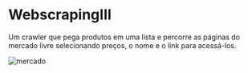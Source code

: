 # WebscrapingIII
Um crawler que pega produtos em uma lista e percorre as páginas do mercado livre selecionando preços, o nome e o link para acessá-los.


![mercado](https://user-images.githubusercontent.com/88283829/129074001-34ae963b-da79-4438-a499-985c4b2327fe.png)

